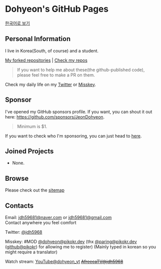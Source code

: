 # Dohyeon's GitHub Pages

[한국어로 보기](./ko/)

## Personal Information

I live in Korea(South, of course) and a student.

[My forked repositories](./forklookup/) | [Check my repos](https://github.com/JeonDohyeon?tab=repositories)
> If you want to help me about these(the github-published code), please feel free to make a PR on them.

Check my daily life on my [Twitter](https://twitter.com/jdh5968) or [Misskey](https://pikokr.dev/@dohyeon).

## Sponsor

I've opened my GitHub sponsors profile. If you want, you can shout it out here: https://github.com/sponsors/JeonDohyeon.
> Minimum is $1.

If you want to check who I'm sponsoring, you can just head to [here](https://github.com/JeonDohyeon?tab=sponsoring).

## Joined Projects

- None.

## Browse

Please check out the [sitemap](./sitemap)

## Contacts

Email: <jdh59681@naver.com> or <jdh59681@gmail.com>  
Contact anywhere you feel comfort

Twitter: [@jdh5968](https://twitter.com/jdh5968)

Misskey: \#MOD [@dohyeon@pikokr.dev](https://pikokr.dev/@dohyeon) (thx [@paring@pikokr.dev](https://pikokr.dev/@paring) ([github@pikokr](https://github.com/pikokr)) for allowing me to register) (Mainly typed in korean so you might require a translator)

Watch stream: [YouTube@dohyeon_yt](https://youtube.com/@dohyeon_yt) ~~[AfreecaTV@jdh5968](https://bj.afreecatv.com/jdh5968)~~

